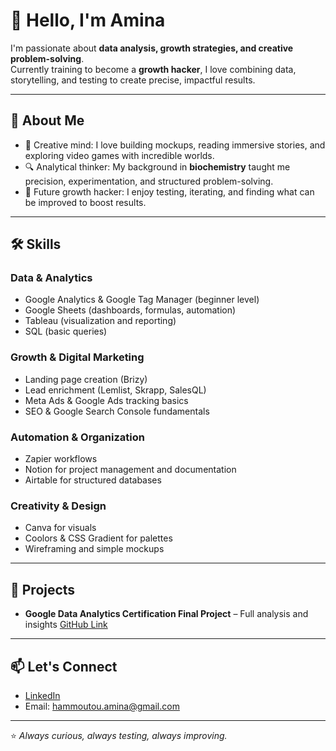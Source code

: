 # 👋 Hello, I'm Amina 

I'm passionate about **data analysis, growth strategies, and creative problem-solving**.  
Currently training to become a **growth hacker**, I love combining data, storytelling, and testing to create precise, impactful results.  

---

## 🧩 About Me  
- 🎨 Creative mind: I love building mockups, reading immersive stories, and exploring video games with incredible worlds.  
- 🔍 Analytical thinker: My background in **biochemistry** taught me precision, experimentation, and structured problem-solving.  
- 🚀 Future growth hacker: I enjoy testing, iterating, and finding what can be improved to boost results.  

---

## 🛠 Skills  

### **Data & Analytics**  
- Google Analytics & Google Tag Manager (beginner level)  
- Google Sheets (dashboards, formulas, automation)  
- Tableau (visualization and reporting)  
- SQL (basic queries)  

### **Growth & Digital Marketing**  
- Landing page creation (Brizy)  
- Lead enrichment (Lemlist, Skrapp, SalesQL)  
- Meta Ads & Google Ads tracking basics  
- SEO & Google Search Console fundamentals  

### **Automation & Organization**  
- Zapier workflows  
- Notion for project management and documentation  
- Airtable for structured databases  

### **Creativity & Design**  
- Canva for visuals  
- Coolors & CSS Gradient for palettes  
- Wireframing and simple mockups  

---

## 📂 Projects  

- **Google Data Analytics Certification Final Project** – Full analysis and insights [GitHub Link]((https://docs.google.com/document/d/15owu0c5MDnY0WsV8b8yhYXl0ed-Dh-p_vM4XMbr0t4A/edit?usp=sharing))  

---

## 📫 Let's Connect  
- [LinkedIn]((https://www.linkedin.com/in/amina-hammoutou-6400551ba?lipi=urn%3Ali%3Apage%3Ad_flagship3_profile_view_base_contact_details%3BwBElb4MHR7iOaRINR31rQQ%3D%3D))  
- Email: hammoutou.amina@gmail.com  

---
⭐️ _Always curious, always testing, always improving._

<!--
**hammoutouamina-rgb/hammoutouamina-rgb** is a ✨ _special_ ✨ repository because its `README.md` (this file) appears on your GitHub profile.

Here are some ideas to get you started:

- 🔭 I’m currently working on ...
- 🌱 I’m currently learning ...
- 👯 I’m looking to collaborate on ...
- 🤔 I’m looking for help with ...
- 💬 Ask me about ...
- 📫 How to reach me: ...
- 😄 Pronouns: ...
- ⚡ Fun fact: ...
-->
